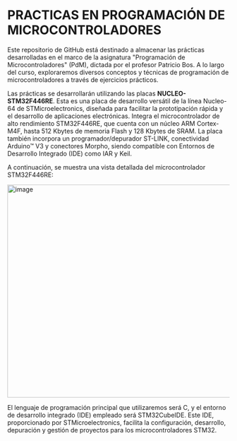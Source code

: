 # PRACTICAS EN PROGRAMACIÓN DE MICROCONTROLADORES

Este repositorio de GitHub está destinado a almacenar las prácticas desarrolladas en el marco de la asignatura "Programación de Microcontroladores" (PdM), dictada por el profesor Patricio Bos. A lo largo del curso, exploraremos diversos conceptos y técnicas de programación de microcontroladores a través de ejercicios prácticos.

Las prácticas se desarrollarán utilizando las placas **NUCLEO-STM32F446RE**. Esta es una placa de desarrollo versátil de la línea Nucleo-64 de STMicroelectronics, diseñada para facilitar la prototipación rápida y el desarrollo de aplicaciones electrónicas. Integra el microcontrolador de alto rendimiento STM32F446RE, que cuenta con un núcleo ARM Cortex-M4F, hasta 512 Kbytes de memoria Flash y 128 Kbytes de SRAM. La placa también incorpora un programador/depurador ST-LINK, conectividad Arduino™ V3 y conectores Morpho, siendo compatible con Entornos de Desarrollo Integrado (IDE) como IAR y Keil.

A continuación, se muestra una vista detallada del microcontrolador STM32F446RE:

<img width="620" height="482" alt="image" src="https://github.com/user-attachments/assets/0f6ab5ab-a9d9-47cc-af76-1cf8f9115b9b" />

El lenguaje de programación principal que utilizaremos será C, y el entorno de desarrollo integrado (IDE) empleado será STM32CubeIDE. Este IDE, proporcionado por STMicroelectronics, facilita la configuración, desarrollo, depuración y gestión de proyectos para los microcontroladores STM32.
